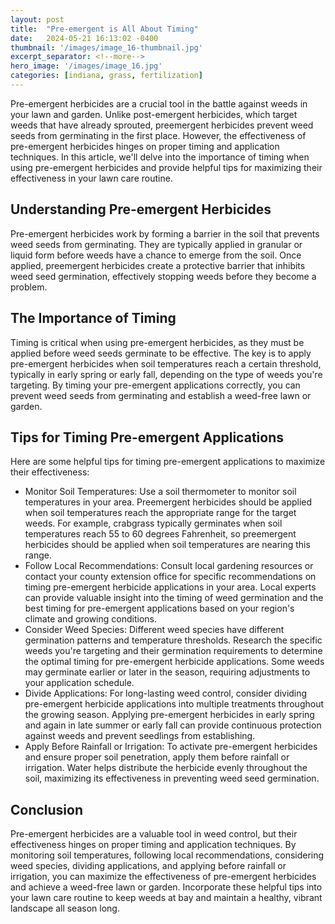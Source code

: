 ```yaml
---
layout: post
title:  "Pre-emergent is All About Timing"
date:   2024-05-21 16:13:02 -0400
thumbnail: '/images/image_16-thumbnail.jpg'
excerpt_separator: <!--more-->
hero_image: '/images/image_16.jpg'
categories: [indiana, grass, fertilization]
---
```

Pre-emergent herbicides are a crucial tool in the battle against weeds in your lawn and garden. <!--more-->Unlike post-emergent herbicides, which target weeds that have already sprouted, preemergent herbicides prevent weed seeds from germinating in the first place. However, the effectiveness of pre-emergent herbicides hinges on proper timing and application techniques. In this article, we'll delve into the importance of timing when using pre-emergent herbicides and provide helpful tips for maximizing their effectiveness in your lawn care routine.

## Understanding Pre-emergent Herbicides
Pre-emergent herbicides work by forming a barrier in the soil that prevents weed seeds from germinating. They are typically applied in granular or liquid form before weeds have a chance to emerge from the soil. Once applied, preemergent herbicides create a protective barrier that inhibits weed seed germination, effectively stopping weeds before they become a problem.

## The Importance of Timing
Timing is critical when using pre-emergent herbicides, as they must be applied before weed seeds germinate to be effective. The key is to apply pre-emergent herbicides when soil temperatures reach a certain threshold, typically in early spring or early fall, depending on the type of weeds you're targeting. By timing your pre-emergent applications correctly, you can prevent weed seeds from germinating and establish a weed-free lawn or garden.

## Tips for Timing Pre-emergent Applications
Here are some helpful tips for timing pre-emergent applications to maximize their effectiveness:
* Monitor Soil Temperatures: Use a soil thermometer to monitor soil temperatures in your area. Preemergent herbicides should be applied when soil temperatures reach the appropriate range for the target weeds. For example, crabgrass typically germinates when soil temperatures reach 55 to 60 degrees Fahrenheit, so preemergent herbicides should be applied when soil temperatures are nearing this range.
* Follow Local Recommendations: Consult local gardening resources or contact your county extension office for specific recommendations on timing pre-emergent herbicide applications in your area. Local experts can provide valuable insight into the timing of weed germination and the best timing for pre-emergent applications based on your region's climate and growing conditions.
* Consider Weed Species: Different weed species have different germination patterns and temperature thresholds. Research the specific weeds you're targeting and their germination requirements to determine the optimal timing for pre-emergent herbicide applications. Some weeds may germinate earlier or later in the season, requiring adjustments to your application schedule.
* Divide Applications: For long-lasting weed control, consider dividing pre-emergent herbicide applications into multiple treatments throughout the growing season. Applying pre-emergent herbicides in early spring and again in late summer or early fall can provide continuous protection against weeds and prevent seedlings from establishing.
* Apply Before Rainfall or Irrigation: To activate pre-emergent herbicides and ensure proper soil penetration, apply them before rainfall or irrigation. Water helps distribute the herbicide evenly throughout the soil, maximizing its effectiveness in preventing weed seed germination.

## Conclusion
Pre-emergent herbicides are a valuable tool in weed control, but their effectiveness hinges on proper timing and application techniques. By monitoring soil temperatures, following local recommendations, considering weed species, dividing applications, and applying before rainfall or irrigation, you can maximize the effectiveness of pre-emergent herbicides and achieve a weed-free lawn or garden. Incorporate these helpful tips into your lawn care routine to keep weeds at bay and maintain a healthy, vibrant landscape all season long.
